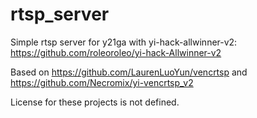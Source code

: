 # rtsp_server
Simple rtsp server for y21ga with yi-hack-allwinner-v2: https://github.com/roleoroleo/yi-hack-Allwinner-v2

Based on https://github.com/LaurenLuoYun/vencrtsp and https://github.com/Necromix/yi-vencrtsp_v2

License for these projects is not defined.
